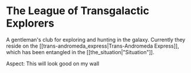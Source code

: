 # The League of Transgalactic Explorers
A gentleman's club for exploring and hunting in the galaxy.
Currently they reside on the [[trans-andromeda_express|Trans-Andromeda Express]], which has been entangled in the [[the_situation|"Situation"]].

Aspect: This will look good on my wall